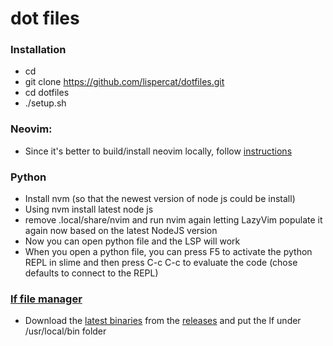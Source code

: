 # dot files

### Installation
* cd
* git clone https://github.com/lispercat/dotfiles.git
* cd dotfiles
* ./setup.sh

### Neovim:
* Since it's better to build/install neovim locally, follow [instructions](https://github.com/neovim/neovim/blob/master/BUILD.md)

### Python
* Install nvm (so that the newest version of node js could be install)
* Using nvm install latest node js
* remove .local/share/nvim and run nvim again letting LazyVim populate it again now based on the latest NodeJS version
* Now you can open python file and the LSP will work
* When you open a python file, you can press F5 to activate the python REPL in slime and then press C-c C-c to evaluate the code (chose defaults to connect to the REPL)

### [lf file manager](https://github.com/gokcehan/lf)
* Download the [latest binaries](https://github.com/gokcehan/lf/releases/download/r32/lf-linux-amd64.tar.gz) from the [releases](https://github.com/gokcehan/lf/releases) and put the lf under /usr/local/bin folder


